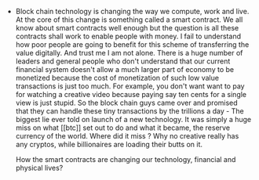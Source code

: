 - Block chain technology is changing the way we compute, work and live. At the core of this change is something called a smart contract. We all know about smart contracts well enough but the question is all these contracts shall work to enable people with money.  I fail to understand how poor people are going to benefit for this scheme of transferring the value digitally.  And trust me I am not alone.  There is a huge number of leaders and general people who don't understand that our current financial system doesn't allow a much larger part of economy to be monetized because the cost of monetization of such low value transactions is just too much.  For example, you don't want want to pay for watching a creative video because paying say ten cents for a single view is just stupid. So the block chain guys came over and promised that they can handle these tiny transactions by the trillions a day - The biggest lie ever told on launch of a new technology. It was simply  a huge miss on what [[btc]]  set out to do and what it became, the reserve currency of the world. Where did it miss ?  Why no creative really has any cryptos, while billionaires are loading their butts on it. 
  
  How the smart contracts are changing our technology, financial and physical lives?